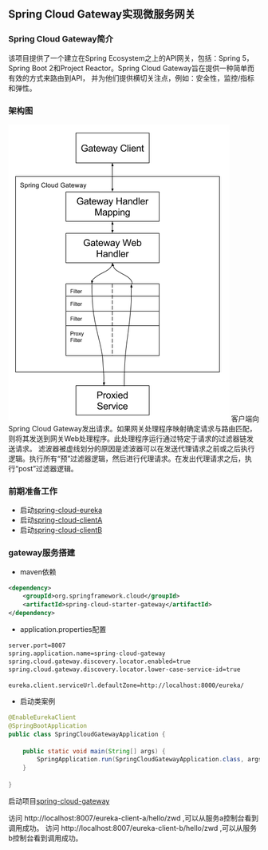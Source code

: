 ## Spring Cloud Gateway实现微服务网关

### Spring Cloud Gateway简介
该项目提供了一个建立在Spring Ecosystem之上的API网关，包括：Spring 5，Spring Boot 2和Project Reactor。Spring Cloud Gateway旨在提供一种简单而有效的方式来路由到API，
并为他们提供横切关注点，例如：安全性，监控/指标和弹性。

### 架构图

![](./image/gateway_diagram.png)
客户端向Spring Cloud Gateway发出请求。如果网关处理程序映射确定请求与路由匹配，则将其发送到网关Web处理程序。此处理程序运行通过特定于请求的过滤器链发送请求。
滤波器被虚线划分的原因是滤波器可以在发送代理请求之前或之后执行逻辑。执行所有“预”过滤器逻辑，然后进行代理请求。在发出代理请求之后，执行“post”过滤器逻辑。
### 前期准备工作
- 启动[spring-cloud-eureka](./spring-cloud-eureka)
- 启动[spring-cloud-clientA](./spring-cloud-clientA)
- 启动[spring-cloud-clientB](./spring-cloud-clientB)

### gateway服务搭建

- maven依赖
```xml
<dependency>
    <groupId>org.springframework.cloud</groupId>
    <artifactId>spring-cloud-starter-gateway</artifactId>
</dependency>
```
- application.properties配置
```properties
server.port=8007
spring.application.name=spring-cloud-gateway
spring.cloud.gateway.discovery.locator.enabled=true
spring.cloud.gateway.discovery.locator.lower-case-service-id=true

eureka.client.serviceUrl.defaultZone=http://localhost:8000/eureka/
```
- 启动类案例
```java
@EnableEurekaClient
@SpringBootApplication
public class SpringCloudGatewayApplication {

	public static void main(String[] args) {
		SpringApplication.run(SpringCloudGatewayApplication.class, args);
	}

}
```

启动项目[spring-cloud-gateway](./spring-cloud-gateway)

访问 http://localhost:8007/eureka-client-a/hello/zwd ,可以从服务a控制台看到调用成功。
访问 http://localhost:8007/eureka-client-b/hello/zwd ,可以从服务b控制台看到调用成功。
